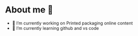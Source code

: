 # About me 🤚



- 🔭 I’m currently working on Printed packaging online content
- 🌱 I’m currently learning github and vs code

